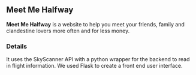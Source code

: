 ## Meet Me Halfway

**Meet Me Halfway** is a website to help you meet your friends, family and clandestine lovers more often and for less money.

### Details

It uses the SkyScanner API with a python wrapper for the backend to read in flight information. We used Flask to create a front end user interface.

